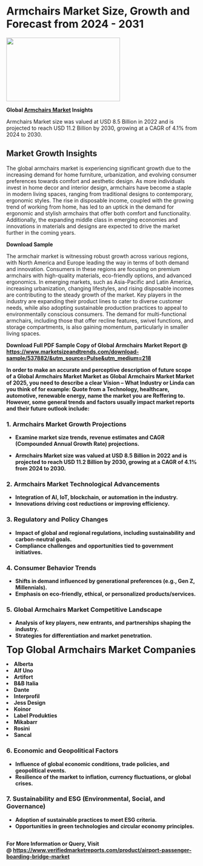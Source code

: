 <H1>Armchairs Market Size, Growth and Forecast from 2024 - 2031</H1><img class="aligncenter size-medium wp-image-584254" src="https://thirdeyenews.in/wp-content/uploads/2024/09/Global-Market-Research-300x168.jpeg" alt="" width="300" height="168" /><p><strong>Global&nbsp;<a href="https://www.marketsizeandtrends.com/download-sample/537882/&amp;utm_source=Pulse&amp;utm_medium=218">Armchairs Market</a> Insights</strong></p><p>Armchairs Market size was valued at USD 8.5 Billion in 2022 and is projected to reach USD 11.2 Billion by 2030, growing at a CAGR of 4.1% from 2024 to 2030.</p><p><h2>Market Growth Insights</h2> <p>The global armchairs market is experiencing significant growth due to the increasing demand for home furniture, urbanization, and evolving consumer preferences towards comfort and aesthetic design. As more individuals invest in home decor and interior design, armchairs have become a staple in modern living spaces, ranging from traditional designs to contemporary, ergonomic styles. The rise in disposable income, coupled with the growing trend of working from home, has led to an uptick in the demand for ergonomic and stylish armchairs that offer both comfort and functionality. Additionally, the expanding middle class in emerging economies and innovations in materials and designs are expected to drive the market further in the coming years.</p> <p><strong>Download Sample</strong></p> <p>The armchair market is witnessing robust growth across various regions, with North America and Europe leading the way in terms of both demand and innovation. Consumers in these regions are focusing on premium armchairs with high-quality materials, eco-friendly options, and advanced ergonomics. In emerging markets, such as Asia-Pacific and Latin America, increasing urbanization, changing lifestyles, and rising disposable incomes are contributing to the steady growth of the market. Key players in the industry are expanding their product lines to cater to diverse customer needs, while also adopting sustainable production practices to appeal to environmentally conscious consumers. The demand for multi-functional armchairs, including those that offer recline features, swivel functions, and storage compartments, is also gaining momentum, particularly in smaller living spaces. <p><strong></p><p><span class=""><strong>Download Full PDF Sample Copy of Global Armchairs Market Report</strong> @ <a href="https://www.marketsizeandtrends.com/download-sample/537882/&amp;utm_source=Pulse&amp;utm_medium=218" target="_blank">https://www.marketsizeandtrends.com/download-sample/537882/&amp;utm_source=Pulse&amp;utm_medium=218</a></span></p><p>In order to make an accurate and perceptive description of future scope of a Global&nbsp;Armchairs Market Market as Global&nbsp;Armchairs Market Market of 2025, you need to describe a clear Vision &ndash; What Industry or Linda can you think of for example: Quote from a Technology, healthcare, automotive, renewable energy, name the market you are Reffering to. However, some general trends and factors usually impact market reports and their future outlook include:</p><h3>1.&nbsp;<strong>Armchairs Market Growth Projections</strong></h3><ul><li>Examine market size trends, revenue estimates and CAGR (Compounded Annual Growth Rate) projections.</li><li><p>Armchairs Market size was valued at USD 8.5 Billion in 2022 and is projected to reach USD 11.2 Billion by 2030, growing at a CAGR of 4.1% from 2024 to 2030.</p></li></ul><h3>2.&nbsp;<strong>Armchairs Market Technological Advancements</strong></h3><ul><li>Integration of AI, IoT, blockchain, or automation in the industry.</li><li>Innovations driving cost reductions or improving efficiency.</li></ul><h3>3.&nbsp;<strong>Regulatory and Policy Changes</strong></h3><ul><li>Impact of global and regional regulations, including sustainability and carbon-neutral goals.</li><li>Compliance challenges and opportunities tied to government initiatives.</li></ul><h3>4.&nbsp;<strong>Consumer Behavior Trends</strong></h3><ul><li>Shifts in demand influenced by generational preferences (e.g., Gen Z, Millennials).</li><li>Emphasis on eco-friendly, ethical, or personalized products/services.</li></ul><h3>5.&nbsp;<strong>Global Armchairs Market Competitive Landscape</strong></h3><ul><li>Analysis of key players, new entrants, and partnerships shaping the industry.</li><li>Strategies for differentiation and market penetration.</li></ul><p data-pm-slice="1 1 []"><span style="color: inherit; font-family: inherit; font-size: 25px;">Top Global Armchairs Market Companies</span></p><div class="" data-test-id=""><p><li>Alberta</li><li> Alf Uno</li><li> Artifort</li><li> B&B Italia</li><li> Dante</li><li> Interprofil</li><li> Jess Design</li><li> Koinor</li><li> Label Produkties</li><li> Mikabarr</li><li> Rosini</li><li> Sancal</li></p></div><h3>6.&nbsp;<strong>Economic and Geopolitical Factors</strong></h3><ul><li>Influence of global economic conditions, trade policies, and geopolitical events.</li><li>Resilience of the market to inflation, currency fluctuations, or global crises.</li></ul><h3>7.&nbsp;<strong>Sustainability and ESG (Environmental, Social, and Governance)</strong></h3><ul><li>Adoption of sustainable practices to meet ESG criteria.</li><li>Opportunities in green technologies and circular economy principles.</li></ul><h2><strong style="font-size: 14px;">For More Information or Query, Visit @&nbsp;</strong><a style="background-color: #ffffff; font-size: 14px;" href="https://www.marketsizeandtrends.com/report/armchairs-market/" target="_blank">https://www.verifiedmarketreports.com/product/airport-passenger-boarding-bridge-market</a></h2>
